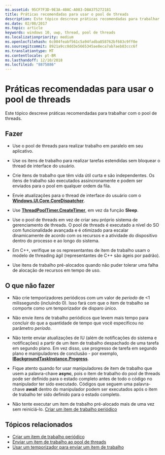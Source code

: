```yaml
---
ms.assetid: 95CF7F3D-9E3A-40AC-A083-D8A375272181
title: Práticas recomendadas para usar o pool de threads
description: Este tópico descreve práticas recomendadas para trabalhar com o pool de threads.
ms.date: 02/08/2017
ms.topic: article
keywords: windows 10, uwp, thread, pool de threads
ms.localizationpriority: medium
ms.openlocfilehash: 6c004feabf561c5a94fadba858762bf683c9ff0e
ms.sourcegitcommit: 8921a9cc0dd3e5665345ae8eca7ab7aeb83ccc6f
ms.translationtype: MT
ms.contentlocale: pt-BR
ms.lasthandoff: 12/10/2018
ms.locfileid: "8875886"
---
```

# <a name="best-practices-for-using-the-thread-pool"></a>Práticas recomendadas para usar o pool de threads

Este tópico descreve práticas recomendadas para trabalhar com o pool de threads.

## <a name="dos"></a>Fazer


-   Use o pool de threads para realizar trabalho em paralelo em seu aplicativo.

-   Use os itens de trabalho para realizar tarefas estendidas sem bloquear o thread de interface do usuário.

-   Crie itens de trabalho que têm vida útil curta e são independentes. Os itens de trabalho são executados assincronamente e podem ser enviados para o pool em qualquer ordem da fila.

-   Envie atualizações para o thread de interface do usuário com o [**Windows.UI.Core.CoreDispatcher**](https://msdn.microsoft.com/library/windows/apps/BR208211).

-   Use [**ThreadPoolTimer.CreateTimer**](https://msdn.microsoft.com/library/windows/apps/Hh967921), em vez da função **Sleep**.

-   Use o pool de threads em vez de criar seu próprio sistema de gerenciamento de threads. O pool de threads é executado a nível do SO com funcionalidade avançada e é otimizado para escalar dinamicamente de acordo com os recursos e a atividade do dispositivo dentro do processo e ao longo do sistema.

-   Em C++, verifique se os representantes de item de trabalho usam o modelo de threading ágil (representantes de C++ são ágeis por padrão).

-   Use itens de trabalho pré-alocados quando não puder tolerar uma falha de alocação de recursos em tempo de uso.

## <a name="donts"></a>O que não fazer


-   Não crie temporizadores periódicos com um valor de *período* de &lt;1 milissegundo (incluindo 0). Isso fará com que o item de trabalho se comporte como um temporizador de disparo único.

-   Não envie itens de trabalho periódicos que levem mais tempo para concluir do que a quantidade de tempo que você especificou no parâmetro *período*.

-   Não tente enviar atualizações de IU (além de notificações do sistema e notificações) a partir de um item de trabalho despachado de uma tarefa em segundo plano. Em vez disso, use progresso de tarefa em segundo plano e manipuladores de conclusão - por exemplo, [**IBackgroundTaskInstance.Progress**](https://msdn.microsoft.com/library/windows/apps/BR224800).

-   Fique atento quando for usar manipuladores de item de trabalho que usem a palavra-chave **async**, pois o item de trabalho do pool de threads pode ser definido para o estado completo antes de todo o código no manipulador ter sido executado. Códigos que seguem uma palavra-chave **await** dentro do manipulador podem ser executados após o item de trabalho ter sido definido para o estado completo.

-   Não tente executar um item de trabalho pré-alocado mais de uma vez sem reiniciá-lo. [Criar um item de trabalho periódico](create-a-periodic-work-item.md)

## <a name="related-topics"></a>Tópicos relacionados


* [Criar um item de trabalho periódico](create-a-periodic-work-item.md)
* [Enviar um item de trabalho ao pool de threads](submit-a-work-item-to-the-thread-pool.md)
* [Usar um temporizador para enviar um item de trabalho](use-a-timer-to-submit-a-work-item.md)
